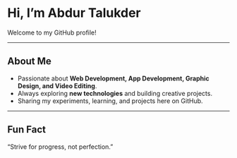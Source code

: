 #  Hi, I’m Abdur Talukder

Welcome to my GitHub profile! 

---

##  About Me
- Passionate about **Web Development, App Development, Graphic Design, and Video Editing**.  
- Always exploring **new technologies** and building creative projects.  
- Sharing my experiments, learning, and projects here on GitHub.

---

##  Fun Fact
“Strive for progress, not perfection.” 
